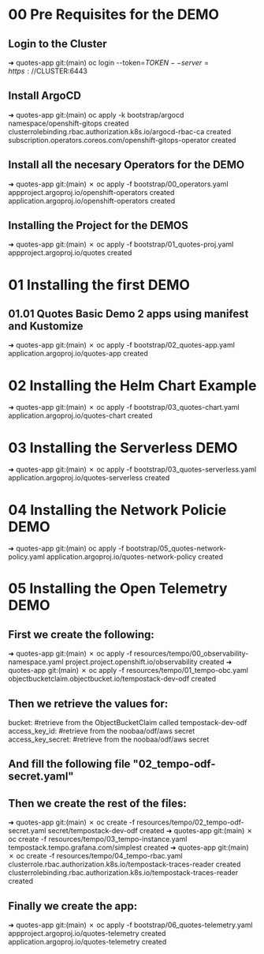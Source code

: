 # 00 Pre Requisites for the DEMO

## Login to the Cluster 
➜  quotes-app git:(main) oc login --token=$TOKEN --server=https://$CLUSTER:6443

## Install ArgoCD
➜  quotes-app git:(main) oc apply -k bootstrap/argocd 
namespace/openshift-gitops created
clusterrolebinding.rbac.authorization.k8s.io/argocd-rbac-ca created
subscription.operators.coreos.com/openshift-gitops-operator created

## Install all the necesary Operators for the DEMO
➜  quotes-app git:(main) ✗ oc apply -f bootstrap/00_operators.yaml 
appproject.argoproj.io/openshift-operators created
application.argoproj.io/openshift-operators created

## Installing the Project for the DEMOS
➜  quotes-app git:(main) ✗ oc apply -f bootstrap/01_quotes-proj.yaml 
appproject.argoproj.io/quotes created

# 01 Installing the first DEMO

## 01.01 Quotes Basic Demo 2 apps using manifest and Kustomize

➜  quotes-app git:(main) ✗ oc apply -f bootstrap/02_quotes-app.yaml
application.argoproj.io/quotes-app created

# 02 Installing the Helm Chart Example

➜  quotes-app git:(main) ✗ oc apply -f bootstrap/03_quotes-chart.yaml           
application.argoproj.io/quotes-chart created

# 03 Installing the Serverless DEMO

➜  quotes-app git:(main) ✗ oc apply -f bootstrap/03_quotes-serverless.yaml 
application.argoproj.io/quotes-serverless created

# 04 Installing the Network Policie DEMO

➜  quotes-app git:(main) oc apply -f bootstrap/05_quotes-network-policy.yaml 
application.argoproj.io/quotes-network-policy created

# 05 Installing the Open Telemetry DEMO
## First we create the following:

➜  quotes-app git:(main) ✗ oc apply -f resources/tempo/00_observability-namespace.yaml 
project.project.openshift.io/observability created
➜  quotes-app git:(main) ✗ oc apply -f resources/tempo/01_tempo-obc.yaml              
objectbucketclaim.objectbucket.io/tempostack-dev-odf created

## Then we retrieve the values for:
  bucket: #retrieve from the ObjectBucketClaim called tempostack-dev-odf
  access_key_id: #retrieve from the noobaa/odf/aws secret
  access_key_secret: #retrieve from the noobaa/odf/aws secret

## And fill the following file "02_tempo-odf-secret.yaml"
## Then we create the rest of the files:

➜  quotes-app git:(main) ✗ oc create -f resources/tempo/02_tempo-odf-secret.yaml 
secret/tempostack-dev-odf created
➜  quotes-app git:(main) ✗ oc create -f resources/tempo/03_tempo-instance.yaml  
tempostack.tempo.grafana.com/simplest created
➜  quotes-app git:(main) ✗ oc create -f resources/tempo/04_tempo-rbac.yaml    
clusterrole.rbac.authorization.k8s.io/tempostack-traces-reader created
clusterrolebinding.rbac.authorization.k8s.io/tempostack-traces-reader created

## Finally we create the app: 

➜  quotes-app git:(main) ✗ oc apply -f bootstrap/06_quotes-telemetry.yaml 
appproject.argoproj.io/quotes-telemetry created
application.argoproj.io/quotes-telemetry created
